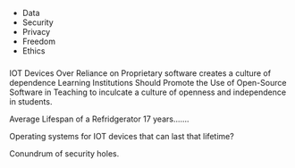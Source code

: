* Data
* Security
* Privacy
* Freedom
* Ethics

###
IOT Devices
Over Reliance on Proprietary software creates a culture of dependence
Learning Institutions Should Promote the Use of Open-Source Software in Teaching to
inculcate a culture of openness and independence in students.


Average Lifespan of a Refridgerator 17 years.......

Operating systems for IOT devices that can last that lifetime?

Conundrum of security holes.
